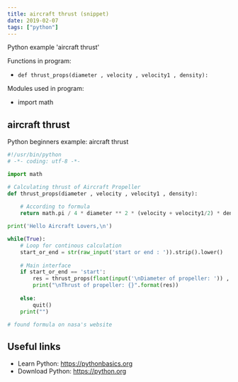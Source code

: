 ```yaml
---
title: aircraft thrust (snippet)
date: 2019-02-07
tags: ["python"]
---
```

Python example 'aircraft thrust'

Functions in program: 
* `def thrust_props(diameter , velocity , velocity1 , density):`

Modules used in program: 
* import math

## aircraft thrust

Python beginners example: aircraft thrust

```python
#!/usr/bin/python
# -*- coding: utf-8 -*-

import math

# Calculating thrust of Aircraft Propeller
def thrust_props(diameter , velocity , velocity1 , density):
    
    # According to formula
    return math.pi / 4 * diameter ** 2 * (velocity + velocity1/2) * density * velocity1

print('Hello Aircraft Lovers,\n')

while(True):
	# Loop for continous calculation
    start_or_end = str(raw_input('start or end : ')).strip().lower()
    
    # Main interface
    if start_or_end == 'start':
        res = thrust_props(float(input('\nDiameter of propeller: ')) , float(input('Velocity of air flow: ')) , float(input('Additional propeller acceleration, velocity: ')) , float(input('Fluid density: ')))
        print("\nThrust of propeller: {}".format(res)) 
    
    else:
        quit()
    print("")

# found formula on nasa's website


```

## Useful links

- Learn Python: https://pythonbasics.org
- Download Python: https://python.org
